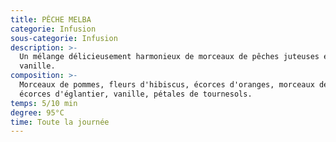 ```yaml
---
title: PÊCHE MELBA
categorie: Infusion
sous-categorie: Infusion
description: >-
  Un mélange délicieusement harmonieux de morceaux de pêches juteuses et de
  vanille.
composition: >-
  Morceaux de pommes, fleurs d'hibiscus, écorces d'oranges, morceaux de pêches,
  écorces d'églantier, vanille, pétales de tournesols.
temps: 5/10 min
degree: 95°C
time: Toute la journée
---
```


